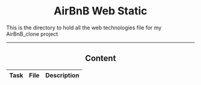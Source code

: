 <center> <h1> AirBnB Web Static </h1> </center>

This is the directory to hold all the web technologies file for my AirBnB_clone project

---

<center> <h2> Content </h2> </center>

| Task | File | Description |
| ---- | ---- | ----------- | 
